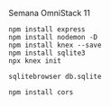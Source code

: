 Semana OmniStack 11

```
npm install express
npm install nodemon -D
npm install knex --save
npm install sqlite3
npx knex init

sqlitebrowser db.sqlite        

npm install cors   

```